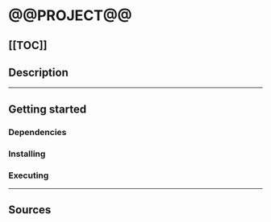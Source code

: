 # @@PROJECT@@

[[__TOC__]]
--- 
## Description

---
## Getting started
### Dependencies
### Installing
### Executing

---
## Sources
